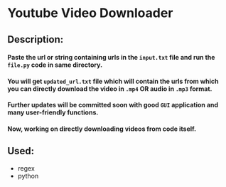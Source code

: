 # Youtube Video Downloader

## Description:
#### Paste the url or string containing urls in the `input.txt` file and run the `file.py` code in same directory.
#### You will get `updated_url.txt` file which will contain the urls from which you can directly download the video in `.mp4` OR audio in `.mp3` format.

#### Further updates will be committed soon with good `GUI` application and many user-friendly functions.
#### Now, working on directly downloading videos from code itself.

## Used:
* regex
* python
